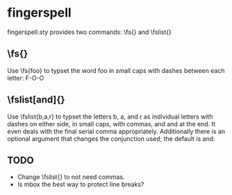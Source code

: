 fingerspell
================================

fingerspell.sty provides two commands: \fs{} and \fslist{}

\fs{}
-------------------------
Use \fs{foo} to typset the word foo in small caps with dashes between each letter: F-O-O


\fslist[and]{}
-------------------------
Use \fslist{b,a,r} to typset the letters b, a, and r as individual letters with dashes on either side, in small caps, with commas, and and at the end. It even deals with the final serial comma appropriately. Additionally there is an optional argument that changes the conjunction used; the default is and.

TODO
-------------------------
* Change \fslist{} to not need commas.
* Is mbox the best way to protect line breaks?

